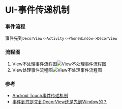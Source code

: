 # UI-事件传递机制

### 事件流程
事件先到`DecorView->Activity->PhoneWindow->DecorView`

### 流程图
1. View不处理事件流程图![View不处理事件流程图](http://www.trinea.cn/wp-content/uploads/2016/01/touch1.jpg?dc9529&x24892)
2. View处理事件流程图![View不处理事件流程图](http://www.trinea.cn/wp-content/uploads/2016/01/touch2.jpg?dc9529&x24892)

### 参考
* [Android Touch事件传递机制](http://www.trinea.cn/android/touch-event-delivery-mechanism/)
* [事件到底是先到DecorView还是先到Window的？](https://wanandroid.com/wenda/show/12119)